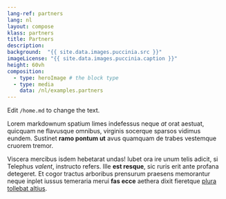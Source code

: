 ```yaml
---
lang-ref: partners
lang: nl
layout: compose
klass: partners
title: Partners
description: 
background:  "{{ site.data.images.puccinia.src }}"
imageLicense: "{{ site.data.images.puccinia.caption }}"
height: 60vh
composition:
  - type: heroImage # the block type
  - type: media
    data: /nl/examples.partners
---
```


Edit `/home.md` to change the text.

Lorem markdownum spatium limes indefessus neque *at* orat aestuat, quicquam ne
flavusque omnibus, virginis socerque sparsos vidimus eundem. Sustinet **ramo
pontum ut** avus quamquam de trabes vestemque cruorem tremor.

Viscera mercibus isdem hebetarat undas! Iubet ora ire unum telis adicit, si
Telephus *valent*, instructo refers. Ille **est resque**, sic ruris erit ante
profana detegeret. Et cogor tractus arboribus prensurum praesens memorantur
neque inplet iussus temeraria merui **fas ecce** aethera dixit fieretque [plura
tollebat altius](http://virgineusque.net/est.html).
